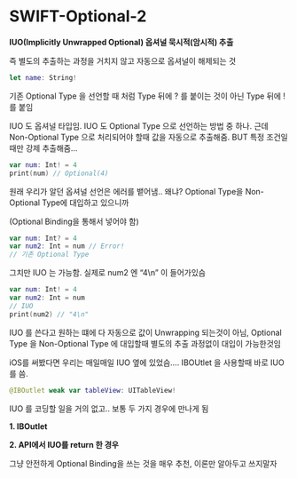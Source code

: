 # SWIFT-Optional-2

**IUO(Implicitly Unwrapped Optional) 옵셔널 묵시적(암시적) 추출**

즉 별도의 추출하는 과정을 거치지 않고 자동으로 옵셔널이 해제되는 것

```swift
let name: String!
```

기존 Optional Type 을 선언할 때 처럼 Type 뒤에 ? 를 붙이는 것이 아닌 Type 뒤에  ! 를 붙임

IUO 도 옵셔널 타입임. IUO 도 Optional Type 으로 선언하는 방법 중 하나.  근데 Non-Optional Type 으로 처리되어야 할때 값을 자동으로 추출해줌.  BUT 특정 조건일 때만 강제 추출해줌…

```swift
var num: Int! = 4
print(num) // Optional(4) 
```

원래 우리가 알던 옵셔널 선언은 에러를 뱉어냄.. 왜냐? Optional Type을 Non-Optional Type에 대입하고 있으니까

(Optional Binding을 통해서 넣어야 함)

```swift
var num: Int? = 4
var num2: Int = num // Error!
// 기존 Optional Type 
```

그치만 IUO 는 가능함. 실제로 num2 엔 “4\n” 이 들어가있슴

```swift
var num: Int! = 4
var num2: Int = num
// IUO
print(num2) // "4\n"
```

IUO 를 쓴다고 원하는 떄에 다 자동으로 값이 Unwrapping 되는것이 아님, Optional Type 을 Non-Optional Type 에 대입할때 별도의 추출 과정없이 대입이 가능한것임

iOS를 써봤다면 우리는 매일매일 IUO 옆에 있었슴…. IBOUtlet 을 사용할때 바로 IUO 를 씀.

```swift
@IBOutlet weak var tableView: UITableView!
```

IUO 를 코딩할 일을 거의 없고..  보통 두 가지 경우에 만나게 됨

**1. IBOutlet**

**2. API에서 IUO를 return 한 경우**

그냥 안전하게 Optional Binding을 쓰는 것을 매우 추천, 이론만 알아두고 쓰지말자

